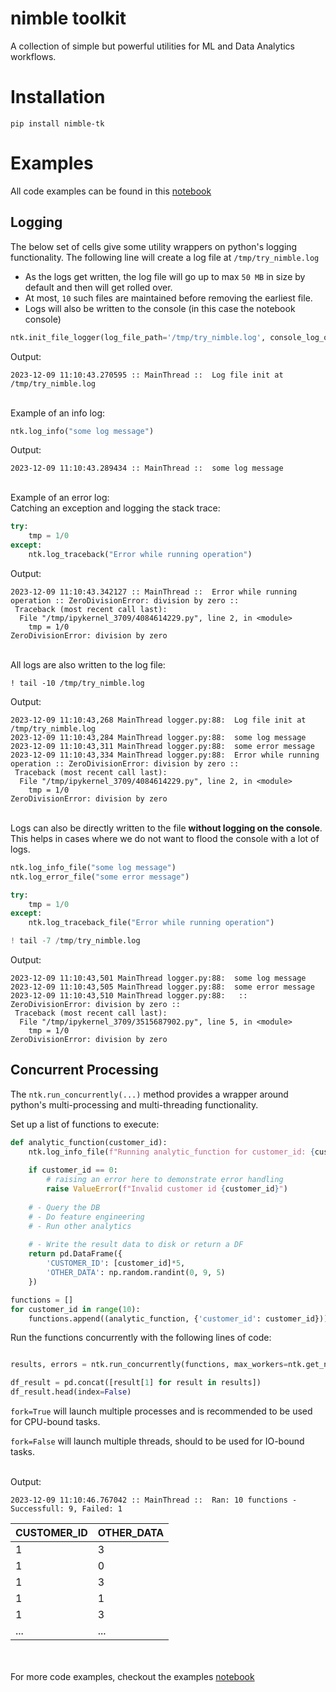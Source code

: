 # nimble toolkit
A collection of simple but powerful utilities for ML and Data Analytics workflows. 

# Installation
```
pip install nimble-tk
```

# Examples

All code examples can be found in this [notebook](https://github.com/sarfarazm/nimble-tk/blob/main/examples/try_nimble.ipynb)

## Logging

The below set of cells give some utility wrappers on python's logging functionality.
The following line will create a log file at `/tmp/try_nimble.log`
- As the logs get written, the log file will go up to max `50 MB` in size by default and then will get rolled over.
- At most, `10` such files are maintained before removing the earliest file.
- Logs will also be written to the console (in this case the notebook console) 
```python
ntk.init_file_logger(log_file_path='/tmp/try_nimble.log', console_log_on=True)
```

Output:
```
2023-12-09 11:10:43.270595 :: MainThread ::  Log file init at /tmp/try_nimble.log
```

<br/>
Example of an info log:

```python
ntk.log_info("some log message")
```

Output:
```
2023-12-09 11:10:43.289434 :: MainThread ::  some log message
```

<br/>
Example of an error log:

<br/>
Catching an exception and logging the stack trace:

```python
try:
    tmp = 1/0
except:
    ntk.log_traceback("Error while running operation")
```

Output:
```
2023-12-09 11:10:43.342127 :: MainThread ::  Error while running operation :: ZeroDivisionError: division by zero ::
 Traceback (most recent call last):
  File "/tmp/ipykernel_3709/4084614229.py", line 2, in <module>
    tmp = 1/0
ZeroDivisionError: division by zero
```

<br/>
All logs are also written to the log file:

```
! tail -10 /tmp/try_nimble.log
```

Output:
```
2023-12-09 11:10:43,268 MainThread logger.py:88:  Log file init at /tmp/try_nimble.log
2023-12-09 11:10:43,284 MainThread logger.py:88:  some log message
2023-12-09 11:10:43,311 MainThread logger.py:88:  some error message
2023-12-09 11:10:43,334 MainThread logger.py:88:  Error while running operation :: ZeroDivisionError: division by zero ::
 Traceback (most recent call last):
  File "/tmp/ipykernel_3709/4084614229.py", line 2, in <module>
    tmp = 1/0
ZeroDivisionError: division by zero
```

<br/>
Logs can also be directly written to the file <b>without logging on the console</b>. This helps in cases where we do not want to flood the console with a lot of logs.

```python
ntk.log_info_file("some log message")
ntk.log_error_file("some error message")

try:
    tmp = 1/0
except:
    ntk.log_traceback_file("Error while running operation")

! tail -7 /tmp/try_nimble.log
```

Output:

```
2023-12-09 11:10:43,501 MainThread logger.py:88:  some log message
2023-12-09 11:10:43,505 MainThread logger.py:88:  some error message
2023-12-09 11:10:43,510 MainThread logger.py:88:   :: ZeroDivisionError: division by zero ::
 Traceback (most recent call last):
  File "/tmp/ipykernel_3709/3515687902.py", line 5, in <module>
    tmp = 1/0
ZeroDivisionError: division by zero
```

## Concurrent Processing
The `ntk.run_concurrently(...)` method provides a wrapper around python's multi-processing and multi-threading functionality.

Set up a list of functions to execute:

```python
def analytic_function(customer_id):
    ntk.log_info_file(f"Running analytic_function for customer_id: {customer_id}")
    
    if customer_id == 0:
        # raising an error here to demonstrate error handling
        raise ValueError(f"Invalid customer id {customer_id}")
        
    # - Query the DB
    # - Do feature engineering
    # - Run other analytics
    
    # - Write the result data to disk or return a DF
    return pd.DataFrame({
        'CUSTOMER_ID': [customer_id]*5,
        'OTHER_DATA': np.random.randint(0, 9, 5)
    })

functions = []
for customer_id in range(10):
    functions.append((analytic_function, {'customer_id': customer_id}))
```

Run the functions concurrently with the following lines of code:

```python

results, errors = ntk.run_concurrently(functions, max_workers=ntk.get_num_cpus(), fork=True)

df_result = pd.concat([result[1] for result in results])
df_result.head(index=False)
```

`fork=True` will launch multiple processes and is recommended to be used for CPU-bound tasks.

`fork=False` will launch multiple threads, should to be used for IO-bound tasks.

<br/>
Output:

```
2023-12-09 11:10:46.767042 :: MainThread ::  Ran: 10 functions - Successfull: 9, Failed: 1
```

|   CUSTOMER_ID |   OTHER_DATA |
|---------------|--------------|
|             1 |            3 |
|             1 |            0 |
|             1 |            3 |
|             1 |            1 |
|             1 |            3 |
|             ... |            ... |


<br/><br/>
For more code examples, checkout the examples [notebook](https://github.com/sarfarazm/nimble-tk/blob/main/examples/try_nimble.ipynb)
